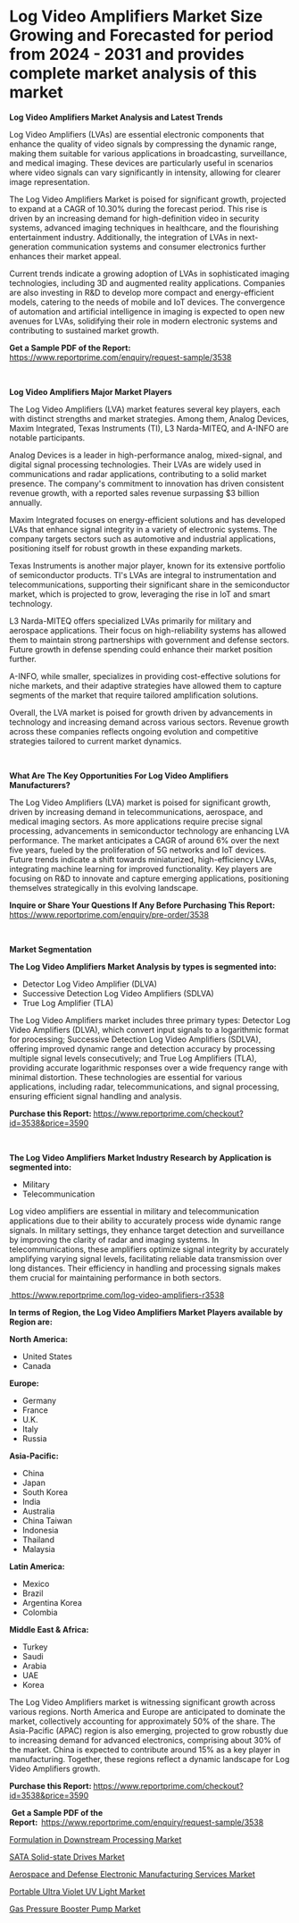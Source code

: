 <p><h1>Log Video Amplifiers Market Size Growing and Forecasted for period from 2024 - 2031 and provides complete market analysis of this market</h1></p><p><strong>Log Video Amplifiers Market Analysis and Latest Trends</strong></p>
<p><p>Log Video Amplifiers (LVAs) are essential electronic components that enhance the quality of video signals by compressing the dynamic range, making them suitable for various applications in broadcasting, surveillance, and medical imaging. These devices are particularly useful in scenarios where video signals can vary significantly in intensity, allowing for clearer image representation.</p><p>The Log Video Amplifiers Market is poised for significant growth, projected to expand at a CAGR of 10.30% during the forecast period. This rise is driven by an increasing demand for high-definition video in security systems, advanced imaging techniques in healthcare, and the flourishing entertainment industry. Additionally, the integration of LVAs in next-generation communication systems and consumer electronics further enhances their market appeal.</p><p>Current trends indicate a growing adoption of LVAs in sophisticated imaging technologies, including 3D and augmented reality applications. Companies are also investing in R&D to develop more compact and energy-efficient models, catering to the needs of mobile and IoT devices. The convergence of automation and artificial intelligence in imaging is expected to open new avenues for LVAs, solidifying their role in modern electronic systems and contributing to sustained market growth.</p></p>
<p><strong>Get a Sample PDF of the Report:&nbsp;</strong> <a href="https://www.reportprime.com/enquiry/request-sample/3538">https://www.reportprime.com/enquiry/request-sample/3538</a></p>
<p>&nbsp;</p>
<p><strong>Log Video Amplifiers Major Market Players</strong></p>
<p><p>The Log Video Amplifiers (LVA) market features several key players, each with distinct strengths and market strategies. Among them, Analog Devices, Maxim Integrated, Texas Instruments (TI), L3 Narda-MITEQ, and A-INFO are notable participants.</p><p>Analog Devices is a leader in high-performance analog, mixed-signal, and digital signal processing technologies. Their LVAs are widely used in communications and radar applications, contributing to a solid market presence. The company's commitment to innovation has driven consistent revenue growth, with a reported sales revenue surpassing $3 billion annually.</p><p>Maxim Integrated focuses on energy-efficient solutions and has developed LVAs that enhance signal integrity in a variety of electronic systems. The company targets sectors such as automotive and industrial applications, positioning itself for robust growth in these expanding markets.</p><p>Texas Instruments is another major player, known for its extensive portfolio of semiconductor products. TI's LVAs are integral to instrumentation and telecommunications, supporting their significant share in the semiconductor market, which is projected to grow, leveraging the rise in IoT and smart technology.</p><p>L3 Narda-MITEQ offers specialized LVAs primarily for military and aerospace applications. Their focus on high-reliability systems has allowed them to maintain strong partnerships with government and defense sectors. Future growth in defense spending could enhance their market position further.</p><p>A-INFO, while smaller, specializes in providing cost-effective solutions for niche markets, and their adaptive strategies have allowed them to capture segments of the market that require tailored amplification solutions.</p><p>Overall, the LVA market is poised for growth driven by advancements in technology and increasing demand across various sectors. Revenue growth across these companies reflects ongoing evolution and competitive strategies tailored to current market dynamics.</p></p>
<p>&nbsp;</p>
<p><strong>What Are The Key Opportunities For Log Video Amplifiers Manufacturers?</strong></p>
<p><p>The Log Video Amplifiers (LVA) market is poised for significant growth, driven by increasing demand in telecommunications, aerospace, and medical imaging sectors. As more applications require precise signal processing, advancements in semiconductor technology are enhancing LVA performance. The market anticipates a CAGR of around 6% over the next five years, fueled by the proliferation of 5G networks and IoT devices. Future trends indicate a shift towards miniaturized, high-efficiency LVAs, integrating machine learning for improved functionality. Key players are focusing on R&D to innovate and capture emerging applications, positioning themselves strategically in this evolving landscape.</p></p>
<p><strong>Inquire or Share Your Questions If Any Before Purchasing This Report:</strong> <a href="https://www.reportprime.com/enquiry/pre-order/3538">https://www.reportprime.com/enquiry/pre-order/3538</a></p>
<p>&nbsp;</p>
<p><strong>Market Segmentation</strong></p>
<p><strong>The Log Video Amplifiers Market Analysis by types is segmented into:</strong></p>
<p><ul><li>Detector Log Video Amplifier (DLVA)</li><li>Successive Detection Log Video Amplifiers (SDLVA)</li><li>True Log Amplifier (TLA)</li></ul></p>
<p><p>The Log Video Amplifiers market includes three primary types: Detector Log Video Amplifiers (DLVA), which convert input signals to a logarithmic format for processing; Successive Detection Log Video Amplifiers (SDLVA), offering improved dynamic range and detection accuracy by processing multiple signal levels consecutively; and True Log Amplifiers (TLA), providing accurate logarithmic responses over a wide frequency range with minimal distortion. These technologies are essential for various applications, including radar, telecommunications, and signal processing, ensuring efficient signal handling and analysis.</p></p>
<p><strong>Purchase this Report:&nbsp;</strong><a href="https://www.reportprime.com/checkout?id=3538&price=3590">https://www.reportprime.com/checkout?id=3538&price=3590</a></p>
<p>&nbsp;</p>
<p><strong>The Log Video Amplifiers Market Industry Research by Application is segmented into:</strong></p>
<p><ul><li>Military</li><li>Telecommunication</li></ul></p>
<p><p>Log video amplifiers are essential in military and telecommunication applications due to their ability to accurately process wide dynamic range signals. In military settings, they enhance target detection and surveillance by improving the clarity of radar and imaging systems. In telecommunications, these amplifiers optimize signal integrity by accurately amplifying varying signal levels, facilitating reliable data transmission over long distances. Their efficiency in handling and processing signals makes them crucial for maintaining performance in both sectors.</p></p>
<p><a href="https://www.reportprime.com/log-video-amplifiers-r3538">&nbsp;https://www.reportprime.com/log-video-amplifiers-r3538</a></p>
<p><strong>In terms of Region, the Log Video Amplifiers Market Players available by Region are:</strong></p>
<p>
    <p> <strong> North America: </strong>
        <ul>
            <li>United States</li>
            <li>Canada</li>
        </ul>
        </p> 
    <p> <strong> Europe: </strong>
        <ul>
            <li>Germany</li>
            <li>France</li>
            <li>U.K.</li>
            <li>Italy</li>
            <li>Russia</li>
        </ul>
        </p> 
    <p> <strong> Asia-Pacific: </strong>
        <ul>
            <li>China</li>
            <li>Japan</li>
            <li>South Korea</li>
            <li>India</li>
            <li>Australia</li>
            <li>China Taiwan</li>
            <li>Indonesia</li>
            <li>Thailand</li>
            <li>Malaysia</li>
        </ul>
        </p> 
    <p> <strong> Latin America: </strong>
        <ul>
            <li>Mexico</li>
            <li>Brazil</li>
            <li>Argentina Korea</li>
            <li>Colombia</li>
        </ul>
        </p> 
    <p> <strong> Middle East & Africa: </strong>
        <ul>
            <li>Turkey</li>
            <li>Saudi</li>
            <li>Arabia</li>
            <li>UAE</li>
            <li>Korea</li>
        </ul>
    </p>
    </p>
<p><p>The Log Video Amplifiers market is witnessing significant growth across various regions. North America and Europe are anticipated to dominate the market, collectively accounting for approximately 50% of the share. The Asia-Pacific (APAC) region is also emerging, projected to grow robustly due to increasing demand for advanced electronics, comprising about 30% of the market. China is expected to contribute around 15% as a key player in manufacturing. Together, these regions reflect a dynamic landscape for Log Video Amplifiers growth.</p></p>
<p><strong>Purchase this Report: </strong><a href="https://www.reportprime.com/checkout?id=3538&price=3590">https://www.reportprime.com/checkout?id=3538&price=3590</a></p>
<p>&nbsp;<strong>Get a Sample PDF of the Report:&nbsp;&nbsp;</strong><a href="https://www.reportprime.com/enquiry/request-sample/3538">https://www.reportprime.com/enquiry/request-sample/3538</a></p>
<p><strong></strong></p>
<p><p><a href="https://www.linkedin.com/pulse/formulation-downstream-processing-market-size-share-analysis-mkgkf?trackingId=SlAs%2BznoTiu7x2V5SuRy2Q%3D%3D">Formulation in Downstream Processing Market</a></p><p><a href="https://issuu.com/reportprime-2/docs/sata-solid-state-drives-market-size_e50645350bf259">SATA Solid-state Drives Market</a></p><p><a href="https://issuu.com/reportprime-2/docs/aerospace-and-defense-electronic-ma_622931d79989ae">Aerospace and Defense Electronic Manufacturing Services Market</a></p><p><a href="https://github.com/sofayahoo2023/Market-Research-Report-List-6/blob/main/portable-ultra-violet-uv-light-market.md">Portable Ultra Violet UV Light Market</a></p><p><a href="https://www.linkedin.com/pulse/global-gas-pressure-booster-pump-market-size-expected-reach-eayac?trackingId=Ad%2Ba6CK8SC6%2BM8STN7Y3QA%3D%3D">Gas Pressure Booster Pump Market</a></p></p>